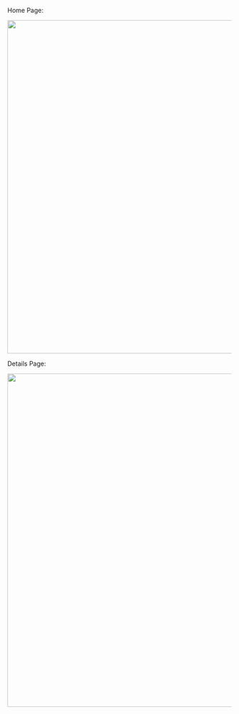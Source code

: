 Home Page:

<img src="https://github.com/MehmetYildirimDev/flutter_institution/assets/95688733/8ad4a693-abd7-4ade-ad06-358e00c2d8b8" widht="750" height="750">

Details Page:

<img src="https://github.com/MehmetYildirimDev/flutter_institution/assets/95688733/7ebc18ad-b581-40c5-aab5-fd2191951247" widht="750" height="750">
